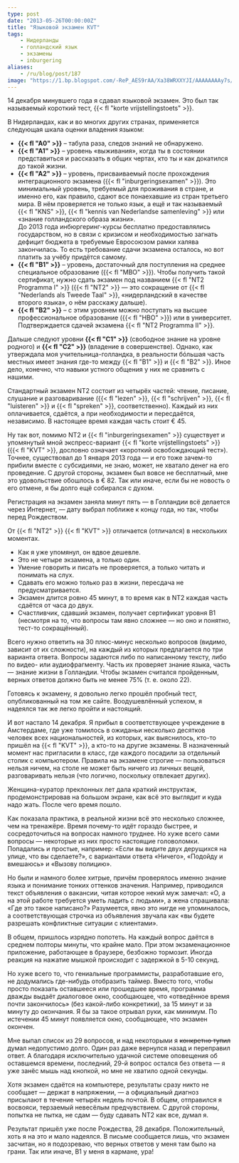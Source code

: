 ```yaml
---
type: post
date: "2013-05-26T00:00:00Z"
title: "Языковой экзамен KVT"
tags:
    - Нидерланды
    - голландский язык
    - экзамены
    - inburgering
aliases:
    - /ru/blog/post/187
image: "https://1.bp.blogspot.com/-ReP_AES9rAA/Xa38WRXXYJI/AAAAAAAAy7s/nS01Er1Rk9s3Zu4zDT2TMlTGuoLS5Xn0QCKgBGAsYHg/s1600/dsc02122.picasaweb.jpg"
---
```


14 декабря минувшего года я сдавал языковой экзамен. Это был так называемый короткий тест, {{< fl "korte vrijstellingstoets" >}}.

В Нидерландах, как и во многих других странах, применяется следующая шкала оценки владения языком:

<!--more-->

* **{{< fl "A0" >}}** – табула раза, следов знаний не обнаружено.
* **{{< fl "A1" >}}** – уровень «выживания», когда ты в состоянии представиться и рассказать в общих чертах, кто ты и как докатился до такой жизни.
* **{{< fl "A2" >}}** – уровень, присваиваемый после прохождения интеграционного экзамена ({{< fl "inburgeringsexamen" >}}). Это минимальный уровень, требуемый для проживания в стране, и именно его, как правило, сдают все понаехавшие из стран третьего мира. В нём проверяется не только язык, а ещё и так называемый {{< fl "KNS" >}}, {{< fl "kennis van Nederlandse samenleving" >}} или «знание голландского образа жизни».\
До 2013 года инбюргеринг-курсы бесплатно предоставлялись государством, но в связи с кризисом и необходимостью загнать дефицит бюджета в требуемые Евросоюзом рамки халява закончилась. То есть требование сдачи экзамена осталось, но вот платить за учёбу придётся самому.
* **{{< fl "B1" >}}** – уровень, достаточный для поступления на среднее специальное образование ({{< fl "MBO" >}}). Чтобы получить такой сертификат, нужно сдать экзамен под названием {{< fl "NT2 Programma I" >}} ({{< fl "NT2" >}} — это сокращение от {{< fl "Nederlands als Tweede Taal" >}}, «нидерландский в качестве второго языка», о нём расскажу дальше).
* **{{< fl "B2" >}}** – с этим уровнем можно поступать на высшее профессиональное образование ({{< fl "HBO" >}}) или в университет. Подтверждается сдачей экзамена {{< fl "NT2 Programma II" >}}.

Дальше следуют уровни **{{< fl "C1" >}}** (свободное знание на уровне родного) и **{{< fl "C2" >}}** (владение в совершенстве). Однако, как утверждала моя учительница-голландка, в реальности бóльшая часть местных имеет знания где-то между {{< fl "B1" >}} и {{< fl "B2" >}}. Иное дело, конечно, что навыки устного общения у них не сравнить с нашими.

Стандартный экзамен NT2 состоит из четырёх частей: чтение, писание, слушание и разговаривание ({{< fl "lezen" >}}, {{< fl "schrijven" >}}, {{< fl "luisteren" >}} и {{< fl "spreken" >}}, соответственно). Каждый из них оплачивается, сдаётся, а при необходимости и пересдаётся, независимо. В настоящее время каждая часть стоит € 45.

Ну так вот, помимо NT2 и {{< fl "inburgeringsexamen" >}} существует и упомянутый мной экспресс-вариант {{< fl "korte vrijstellingstoets" >}} ({{< fl "KVT" >}}, дословно означает «короткий освобождающий тест»). Точнее, существовал до 1 января 2013 года — и его тоже зачем-то прибили вместе с субсидиями, не знаю, может, не хватало денег на его проведение. С другой стороны, экзамен был вовсе не бесплатный, мне это удовольствие обошлось в € 82. Так или иначе, если бы не новость о его отмене, я бы долго ещё собирался с духом.

Регистрация на экзамен заняла минут пять — в Голландии всё делается через Интернет, — дату выбрал поближе к концу года, но так, чтобы перед Рождеством.

От {{< fl "NT2" >}} {{< fl "KVT" >}} отличается (отличался) в нескольких моментах.

* Как я уже упомянул, он вдвое дешевле.
* Это не четыре экзамена, а только один.
* Умение говорить и писать не проверяется, а только читать и понимать на слух.
* Сдавать его можно только раз в жизни, пересдача не предусматривается.
* Экзамен длится ровно 45 минут, в то время как в NT2 каждая часть сдаётся от часа до двух.
* Счастливчик, сдавший экзамен, получает сертификат уровня B1 (несмотря на то, что вопросы там явно сложнее — но оно и понятно, тест-то сокращённый).

Всего нужно ответить на 30 плюс-минус несколько вопросов (видимо, зависит от их сложности), на каждый из которых предлагается по три варианта ответа. Вопросы задаются либо по написанному тексту, либо по видео- или аудиофрагменту. Часть их проверяет знание языка, часть — знание жизни в Голландии. Чтобы экзамен считался пройденным, верных ответов должно быть не менее 75% (т. е. около 22).

Готовясь к экзамену, я довольно легко прошёл пробный тест, опубликованный на том же сайте. Воодушевлённый успехом, я надеялся так же легко пройти и настоящий.

И вот настало 14 декабря. Я прибыл в соответствующее учреждение в Амстердаме, где уже томилось в ожиданьи несколько десятков человек всех национальностей, из которых, как выяснилось, кто-то пришёл на {{< fl "KVT" >}}, а кто-то на другие экзамены. В назначенный момент нас пригласили в класс, где каждого посадили за отдельный столик с компьютером. Правила на экзамене строгие — пользоваться нельзя ничем, на столе не может быть ничего из личных вещей, разговаривать нельзя (что логично, поскольку отвлекает других).

Женщина-куратор преклонных лет дала краткий инструктаж, продемонстрировав на большом экране, как всё это выглядит и куда надо жать. После чего время пошло.

Как показала практика, в реальной жизни всё это несколько сложнее, чем на тренажёре. Время почему-то идёт гораздо быстрее, и сосредоточиться на вопросах намного труднее. Но хуже всего сами вопросы — некоторые из них просто настоящие головоломки. Попадались и простые, например: «Если вы видите двух дерущихся на улице, что вы сделаете?», с вариантами ответа «Ничего», «Подойду и вмешаюсь» и «Вызову полицию».

Но были и намного более хитрые, причём проверялось именно знание языка и понимание тонких оттенков значения. Например, приводился текст объявления о вакансии, читая которое некий муж замечал: «О, а на этой работе требуется уметь ладить с людьми», а жена спрашивала: «Где это такое написано?» Разумеется, явно это нигде не упоминалось, а соответствующая строчка из объявления звучала как «вы будете разрешать конфликтные ситуации с клиентами».

В общем, пришлось изрядно попотеть. На каждый вопрос даётся в среднем полторы минуты, что крайне мало. При этом экзаменационное приложение, работающее в браузере, безбожно тормозит. Иногда реакция на нажатие мышкой происходит с задержкой в 5-10 секунд.

Но хуже всего то, что гениальные программисты, разработавшие его, не додумались где-нибудь отобразить таймер. Вместо того, чтобы просто показать оставшееся или прошедшее время, программа дважды выдаёт диалоговое окно, сообщающее, что «отведённое время почти закончилось» (без какой-либо конкретики), за 15 минут и за минуту до окончания. Я бы за такое отрывал руки, как минимум. По истечении 45 минут появляется окно, сообщающее, что экзамен окончен.

Мне выпал список из 29 вопросов, и над некоторыми я ~~конкретно тупил~~ думал недопустимо долго. Один раз даже вернулся назад и переправил ответ. А благодаря исключительно удачной системе оповещения об оставшемся времени, последний, 29-й вопрос остался без ответа — я уже занёс мышь над кнопкой, но мне не хватило одной секунды.

Хотя экзамен сдаётся на компьютере, результаты сразу никто не сообщает — держат в напряжении, — а официальный диагноз присылают в течение четырёх недель почтой. В общем, отправился я восвояси, терзаемый невесёлым предчувствием. С другой стороны, попытка не пытка, не сдам — буду сдавать NT2 как все, думал я.

Результат пришёл уже после Рождества, 28 декабря. Положительный, хоть я на это и мало надеялся. В письме сообщается лишь, что экзамен засчитан, но я подозреваю, что верных ответов у меня там было на грани. Так или иначе, B1 у меня в кармане, ура!
